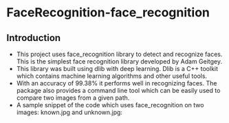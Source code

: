 # FaceRecognition-face_recognition
## Introduction
  - This project uses face_recognition library to detect and recognize faces. This is the simplest face recognition library developed by Adam Geitgey. 
  - This library was built using dlib with deep learning. Dlib is a C++ toolkit which contains machine learning algorithms and other useful tools. 
  - With an accuracy of 99.38% it performs well in recognizing faces. The package also provides a command line tool which can be easily used to compare two images from a given path.
  -  A sample snippet of the code which uses face_recognition on two images: known.jpg and unknown.jpg:
